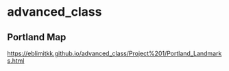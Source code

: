 # advanced_class
## Portland Map
https://eblimitkk.github.io/advanced_class/Project%201/Portland_Landmarks.html
